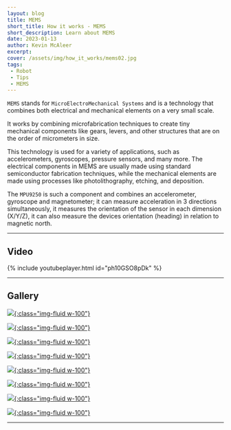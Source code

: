 ```yaml
---
layout: blog
title: MEMS
short_title: How it works - MEMS
short_description: Learn about MEMS
date: 2023-01-13
author: Kevin McAleer
excerpt:
cover: /assets/img/how_it_works/mems02.jpg
tags:
 - Robot
 - Tips
 - MEMS
---
```


`MEMS` stands for `MicroElectroMechanical Systems` and is a technology that combines both electrical and mechanical elements on a very small scale.

It works by combining microfabrication techniques to create tiny mechanical components like gears, levers, and other structures that are on the order of micrometers in size. 

This technology is used for a variety of applications, such as accelerometers, gyroscopes, pressure sensors, and many more. The electrical components in MEMS are usually made using standard semiconductor fabrication techniques, while the mechanical elements are made using processes like photolithography, etching, and deposition.

The `MPU9250` is such a component and combines an accelerometer, gyroscope and magnetometer; it can measure acceleration in 3 directions simultaneously, it measures the orientation of the sensor in each dimension (X/Y/Z), it can also measure the devices orientation (heading) in relation to magnetic north.

---

## Video

{% include youtubeplayer.html id="ph10GSO8pDk" %}

---

## Gallery

[![](/assets/img/how_it_works/mems03.jpg){:class="img-fluid w-100"}](/assets/img/how_it_works/mems03.jpg)

[![](/assets/img/how_it_works/mems04.jpg){:class="img-fluid w-100"}](/assets/img/how_it_works/mems04.jpg)

[![](/assets/img/how_it_works/mems05.jpg){:class="img-fluid w-100"}](/assets/img/how_it_works/mems05.jpg)

[![](/assets/img/how_it_works/mems06.jpg){:class="img-fluid w-100"}](/assets/img/how_it_works/mems06.jpg)

[![](/assets/img/how_it_works/mems07.jpg){:class="img-fluid w-100"}](/assets/img/how_it_works/mems07.jpg)

[![](/assets/img/how_it_works/mems08.jpg){:class="img-fluid w-100"}](/assets/img/how_it_works/mems08.jpg)

[![](/assets/img/how_it_works/mems09.jpg){:class="img-fluid w-100"}](/assets/img/how_it_works/mems09.jpg)

[![](/assets/img/how_it_works/mems10.jpg){:class="img-fluid w-100"}](/assets/img/how_it_works/mems10.jpg)

---

